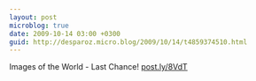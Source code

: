 ```yaml
---
layout: post
microblog: true
date: 2009-10-14 03:00 +0300
guid: http://desparoz.micro.blog/2009/10/14/t4859374510.html
---
```

Images of the World - Last Chance! [post.ly/8VdT](http://post.ly/8VdT)
